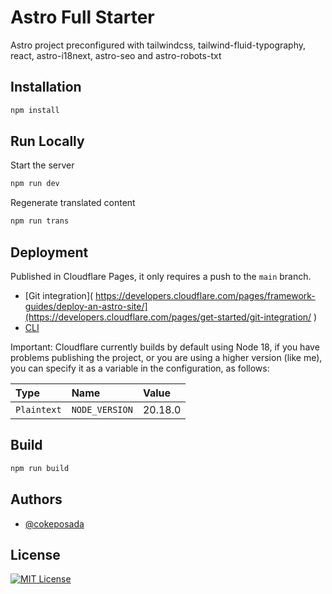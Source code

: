 
# Astro Full Starter

Astro project preconfigured with tailwindcss, tailwind-fluid-typography, react, astro-i18next, astro-seo and astro-robots-txt


## Installation

```bash
npm install
```
    
## Run Locally

Start the server

```bash
npm run dev
```

Regenerate translated content

```bash
npm run trans
```

## Deployment

Published in Cloudflare Pages, it only requires a push to the `main` branch.
- [Git integration]( https://developers.cloudflare.com/pages/framework-guides/deploy-an-astro-site/](https://developers.cloudflare.com/pages/get-started/git-integration/ )
- [CLI]( https://developers.cloudflare.com/pages/get-started/c3/ )

Important: Cloudflare currently builds by default using Node 18, if you have problems publishing the project, or you are using a higher version (like me), you can specify it as a variable in the configuration, as follows:

| Type | Name     | Value                       |
| :-------- | :------- | :-------------------------------- |
| `Plaintext`      | `NODE_VERSION` | 20.18.0 |

## Build

```bash
npm run build
```
    
## Authors

- [@cokeposada](https://github.com/cokeposada)

## License

[![MIT License](https://img.shields.io/badge/License-MIT-green.svg)](https://choosealicense.com/licenses/mit/)
